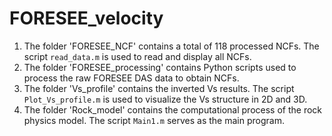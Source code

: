 # FORESEE_velocity
1. The folder 'FORESEE_NCF' contains a total of 118 processed NCFs. The script `read_data.m` is used to read and display all NCFs.
2. The folder 'FORESEE_processing' contains Python scripts used to process the raw FORESEE DAS data to obtain NCFs.
3. The folder 'Vs_profile' contains the inverted Vs results. The script `Plot_Vs_profile.m` is used to visualize the Vs structure in 2D and 3D.  
4. The folder 'Rock_model' contains the computational process of the rock physics model. The script `Main1.m` serves as the main program.

